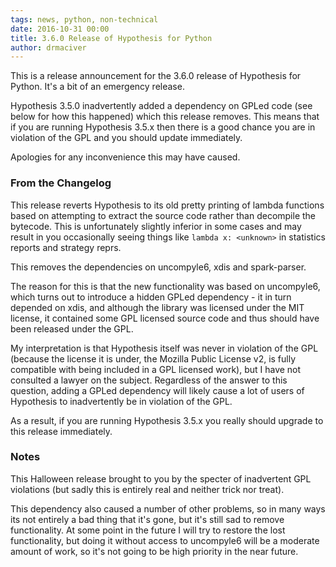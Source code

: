 ```yaml
---
tags: news, python, non-technical
date: 2016-10-31 00:00
title: 3.6.0 Release of Hypothesis for Python
author: drmaciver
---
```


This is a release announcement for the 3.6.0 release of Hypothesis for
Python. It's a bit of an emergency release.

Hypothesis 3.5.0 inadvertently added a dependency on GPLed code (see below
for how this happened) which this release removes. This means that if you
are running Hypothesis 3.5.x then there is a good chance you are in violation
of the GPL and you should update immediately.

Apologies for any inconvenience this may have caused.

<!--more-->

### From the Changelog

This release reverts Hypothesis to its old pretty printing of lambda functions
based on attempting to extract the source code rather than decompile the bytecode.
This is unfortunately slightly inferior in some cases and may result in you
occasionally seeing things like `lambda x: <unknown>` in statistics reports and
strategy reprs.

This removes the dependencies on uncompyle6, xdis and spark-parser.

The reason for this is that the new functionality was based on uncompyle6, which
turns out to introduce a hidden GPLed dependency - it in turn depended on xdis,
and although the library was licensed under the MIT license, it contained some
GPL licensed source code and thus should have been released under the GPL.

My interpretation is that Hypothesis itself was never in violation of the GPL
(because the license it is under, the Mozilla Public License v2, is fully
compatible with being included in a GPL licensed work), but I have not consulted
a lawyer on the subject. Regardless of the answer to this question, adding a
GPLed dependency will likely cause a lot of users of Hypothesis to inadvertently
be in violation of the GPL.

As a result, if you are running Hypothesis 3.5.x you really should upgrade to
this release immediately.

### Notes

This Halloween release brought to you by the specter of inadvertent GPL
violations (but sadly this is entirely real and neither trick nor treat).

This dependency also caused a number of other problems, so in many ways its
not entirely a bad thing that it's gone, but it's still sad to remove
functionality. At some point in the future I will try to restore the
lost functionality, but doing it without access to uncompyle6 will be a
moderate amount of work, so it's not going to be high priority in the
near future.
